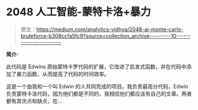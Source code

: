 # 2048 人工智能-蒙特卡洛+暴力

> 原文：<https://medium.com/analytics-vidhya/2048-ai-monte-carlo-bruteforce-b308ccfa5fc9?source=collection_archive---------10----------------------->

**简介:**

此代码是 Edwins 原始蒙特卡罗代码的扩展，它改进了启发式函数，并在代码中添加了暴力函数，从而提高了代码的时间效率。

这是一个由我和一个叫 Edwin 的人共同完成的项目。我负责最高分代码，Edwin 负责蒙特卡洛代码，因为他们都是不同的，我相信他们都应该有自己的文章。两者都有其优点和缺点，在…
